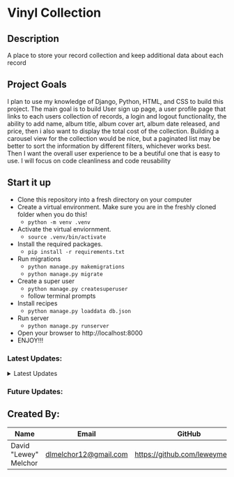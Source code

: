 # Vinyl Collection

## Description
A place to store your record collection and keep additional data about each record

## Project Goals
I plan to use my knowledge of Django, Python, HTML, and CSS to build this project.
The main goal is to build User sign up page, a user profile page that links to each users collection of records,
a login and logout functionality, the ability to add name, album title, album cover art, album date released, and price, then i also want to display the total cost of the collection.
Building a carousel view for the collection would be nice, but a paginated list may be better to sort the information by different filters, whichever works best. Then I want the overall user experience to be a beutiful one that is easy to use. I will focus on code cleanliness and code reusability

## Start it up
- Clone this repository into a fresh directory on your computer
- Create a virtual environment. Make sure you are in the freshly cloned folder when you do this!
    - `python -m venv .venv`
- Activate the virtual enviornment.
    - `source .venv/bin/activate`
- Install the required packages.
    - `pip install -r requirements.txt`
- Run migrations
    - `python manage.py makemigrations`
    - `python manage.py migrate`
- Create a super user
    - `python manage.py createsuperuser`
    - follow terminal prompts
- Install recipes
    - `python manage.py loaddata db.json`
- Run server
    - `python manage.py runserver`
- Open your browser to http://localhost:8000
- ENJOY!!!


### Latest Updates:
<details>
<Summary>Latest Updates</Summary>

Day 1
- Created Django Project "vinyl_collection"
- Created Django app "records"
- Started README.md file
- Added app to settings.py INSTALLED_APPS
- Created urls.py in records app
- Added app urls path to project urls path

Day 2
- Created Record Model
- Registered Record Model in admin.py
- Created Record ListView and CreateView
- Added ListView and CreateView url paths
- Converted Numbers. CSV file into JSON and loaded the table into SQLite database

Day 3
- Created list.html detail.html file and add.html file
- Built basic List template
- Created RecordDetailView
- Added RecordDetailView to urls.py
- Added ListView to project URL's as 'home'

Day 4
- Created css static files
- Linked static file to base.html
- Loaded Static in base.html
- Added STATICFILE_DIRS = [BASE_DIR / "static"] to project settings to point django to static file directory
- Changed BG color and text color

Day 5
- Filled in artwork data for database
- Dumped data into db.json file
---
- Added css to start styling the templates
- Created Add record template
- Created forms.py and added Record form

Day 6
- Position elements via CSS
- Stylized form in add.html using CSS
- fixed small CSS issues

Day 7
- Built Artist Model
- Edited Record Model
- Made Migrations
- Built Artist CreateView
- Built Artist Form and corresponding New Artist Template
- Connected views via urls
- Styled New Record Template
- Cleared data from tables

Day 8
- Built ArtistRecordsDetailView utilizing foreign key and context data to access wanted information
- Built artist records template utilizing context data
- Shows all Records of related artist

- CSS edits to style artist records template

- Built Search list view works for albums only for now
- Created Search results template
- Added Search form to base template

- Updated SearchView to search for Artists or Albums

- Built Edit View
- Created/Styled Edit Template
- Added EditView to URLs
- Built Delete View
- Created/Styled Delete Template
- Added DeleteView to URLs

- Styled search bar

Day 9
- Edit Page Titles

- Added links to Search Results Page

- Worked on Templates
- Edit Records List View to order data by Artist/ Date
- Edit Artist Records View to order by date
- Add artist link to record detail page
- Change all a tags to no styling and hover transition
- Small html text alterations

- Update page styling
- Search Results ordered by artist / date

</details>

### Future Updates:

## Created By:

|Name|Email|GitHub|
|----|-----|-------|
|David "Lewey" Melchor|dlmelchor12@gmail.com|https://github.com/leweymelchor|
